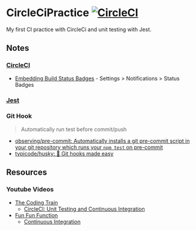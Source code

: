 # CircleCiPractice [![CircleCI](https://circleci.com/gh/daviddwlee84/CircleCiPractice.svg?style=svg)](https://circleci.com/gh/daviddwlee84/CircleCiPractice)
My first CI practice with CircleCi and unit testing with Jest.

## Notes

### [CircleCI](https://circleci.com/)

* [Embedding Build Status Badges](https://circleci.com/docs/2.0/status-badges/) - Settings > Notifications > Status Badges

### [Jest](https://facebook.github.io/jest/)

### Git Hook

> Automatically run test before commit/push

* [observing/pre-commit: Automatically installs a git pre-commit script in your git repository which runs your `npm test` on pre-commit](https://github.com/observing/pre-commit)
* [typicode/husky: 🐶 Git hooks made easy](https://github.com/typicode/husky)

## Resources

### Youtube Videos

* [The Coding Train](http://thecodingtrain.com/)
  * [CircleCI: Unit Testing and Continuous Integration](https://www.youtube.com/playlist?list=PLRqwX-V7Uu6bLqwFa52YGEHy-L1-D_Ve-)
* [Fun Fun Function](https://www.youtube.com/channel/UCO1cgjhGzsSYb1rsB4bFe4Q)
  * [Continuous Integration](https://www.youtube.com/playlist?list=PL0zVEGEvSaeFFy32i5A4041qSTbYqtKqv)
